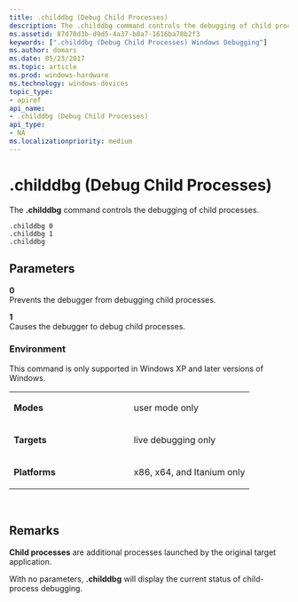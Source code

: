 ```yaml
---
title: .childdbg (Debug Child Processes)
description: The .childdbg command controls the debugging of child processes.
ms.assetid: 87d70d3b-d9d5-4a37-b8a7-1616ba78b2f3
keywords: [".childdbg (Debug Child Processes) Windows Debugging"]
ms.author: domars
ms.date: 05/23/2017
ms.topic: article
ms.prod: windows-hardware
ms.technology: windows-devices
topic_type:
- apiref
api_name:
- .childdbg (Debug Child Processes)
api_type:
- NA
ms.localizationpriority: medium
---
```


# .childdbg (Debug Child Processes)


The **.childdbg** command controls the debugging of child processes.

```
.childdbg 0 
.childdbg 1 
.childdbg 
```

## <span id="ddk_meta_debug_child_processes_dbg"></span><span id="DDK_META_DEBUG_CHILD_PROCESSES_DBG"></span>Parameters


<span id="_______0______"></span> **0**   
Prevents the debugger from debugging child processes.

<span id="_______1______"></span> **1**   
Causes the debugger to debug child processes.

### <span id="Environment"></span><span id="environment"></span><span id="ENVIRONMENT"></span>Environment

This command is only supported in Windows XP and later versions of Windows.

<table>
<colgroup>
<col width="50%" />
<col width="50%" />
</colgroup>
<tbody>
<tr class="odd">
<td align="left"><p><strong>Modes</strong></p></td>
<td align="left"><p>user mode only</p></td>
</tr>
<tr class="even">
<td align="left"><p><strong>Targets</strong></p></td>
<td align="left"><p>live debugging only</p></td>
</tr>
<tr class="odd">
<td align="left"><p><strong>Platforms</strong></p></td>
<td align="left"><p>x86, x64, and Itanium only</p></td>
</tr>
</tbody>
</table>

 

Remarks
-------

**Child processes** are additional processes launched by the original target application.

With no parameters, **.childdbg** will display the current status of child-process debugging.

 

 





